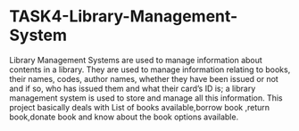 # TASK4-Library-Management-System

Library Management Systems are used to manage information about contents in a library. They are used to manage information relating to books, their names, codes, author names, whether they have been issued or not and if so, who has issued them and what their card’s ID is; a library management system is used to store and manage all this information.
This project basically deals with List of books available,borrow book ,return book,donate book and know about the book options available.
